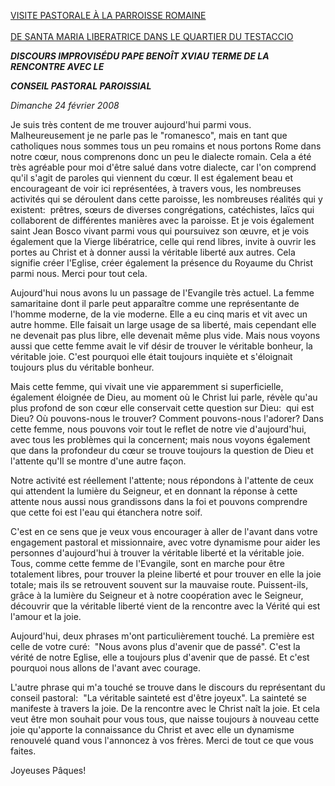 [VISITE PASTORALE À LA PARROISSE ROMAINE \
\
DE SANTA MARIA LIBERATRICE DANS LE QUARTIER DU TESTACCIO](/content/benedict-xvi/fr/homilies/2008/documents/hf_ben-xvi_hom_20080224_sm-liberatrice.html)

***DISCOURS IMPROVISÉ******DU PAPE BENOÎT XVI******AU TERME DE LA RENCONTRE AVEC LE***

***CONSEIL PASTORAL PAROISSIAL***

*Dimanche 24 février 2008*

Je suis très content de me trouver aujourd'hui parmi vous. Malheureusement je ne parle pas le "romanesco", mais en tant que catholiques nous sommes tous un peu romains et nous portons Rome dans notre cœur, nous comprenons donc un peu le dialecte romain. Cela a été très agréable pour moi d'être salué dans votre dialecte, car l'on comprend qu'il s'agit de paroles qui viennent du cœur. Il est également beau et encourageant de voir ici représentées, à travers vous, les nombreuses activités qui se déroulent dans cette paroisse, les nombreuses réalités qui y existent:  prêtres, sœurs de diverses congrégations, catéchistes, laïcs qui collaborent de différentes manières avec la paroisse. Et je vois également saint Jean Bosco vivant parmi vous qui poursuivez son œuvre, et je vois également que la Vierge libératrice, celle qui rend libres, invite à ouvrir les portes au Christ et à donner aussi la véritable liberté aux autres. Cela signifie créer l'Eglise, créer également la présence du Royaume du Christ parmi nous. Merci pour tout cela.

Aujourd'hui nous avons lu un passage de l'Evangile très actuel. La femme samaritaine dont il parle peut apparaître comme une représentante de l'homme moderne, de la vie moderne. Elle a eu cinq maris et vit avec un autre homme. Elle faisait un large usage de sa liberté, mais cependant elle ne devenait pas plus libre, elle devenait même plus vide. Mais nous voyons aussi que cette femme avait le vif désir de trouver le véritable bonheur, la véritable joie. C'est pourquoi elle était toujours inquiète et s'éloignait toujours plus du véritable bonheur.

Mais cette femme, qui vivait une vie apparemment si superficielle, également éloignée de Dieu, au moment où le Christ lui parle, révèle qu'au plus profond de son cœur elle conservait cette question sur Dieu:  qui est Dieu? Où pouvons-nous le trouver? Comment pouvons-nous l'adorer? Dans cette femme, nous pouvons voir tout le reflet de notre vie d'aujourd'hui, avec tous les problèmes qui la concernent; mais nous voyons également que dans la profondeur du cœur se trouve toujours la question de Dieu et l'attente qu'Il se montre d'une autre façon.

Notre activité est réellement l'attente; nous répondons à l'attente de ceux qui attendent la lumière du Seigneur, et en donnant la réponse à cette attente nous aussi nous grandissons dans la foi et pouvons comprendre que cette foi est l'eau qui étanchera notre soif.

C'est en ce sens que je veux vous encourager à aller de l'avant dans votre engagement pastoral et missionnaire, avec votre dynamisme pour aider les personnes d'aujourd'hui à trouver la véritable liberté et la véritable joie. Tous, comme cette femme de l'Evangile, sont en marche pour être totalement libres, pour trouver la pleine liberté et pour trouver en elle la joie totale; mais ils se retrouvent souvent sur la mauvaise route. Puissent-ils, grâce à la lumière du Seigneur et à notre coopération avec le Seigneur, découvrir que la véritable liberté vient de la rencontre avec la Vérité qui est l'amour et la joie.

Aujourd'hui, deux phrases m'ont particulièrement touché. La première est celle de votre curé:  "Nous avons plus d'avenir que de passé". C'est la vérité de notre Eglise, elle a toujours plus d'avenir que de passé. Et c'est pourquoi nous allons de l'avant avec courage.

L'autre phrase qui m'a touché se trouve dans le discours du représentant du conseil pastoral:  "La véritable sainteté est d'être joyeux". La sainteté se manifeste à travers la joie. De la rencontre avec le Christ naît la joie. Et cela veut être mon souhait pour vous tous, que naisse toujours à nouveau cette joie qu'apporte la connaissance du Christ et avec elle un dynamisme renouvelé quand vous l'annoncez à vos frères. Merci de tout ce que vous faites.

Joyeuses Pâques!